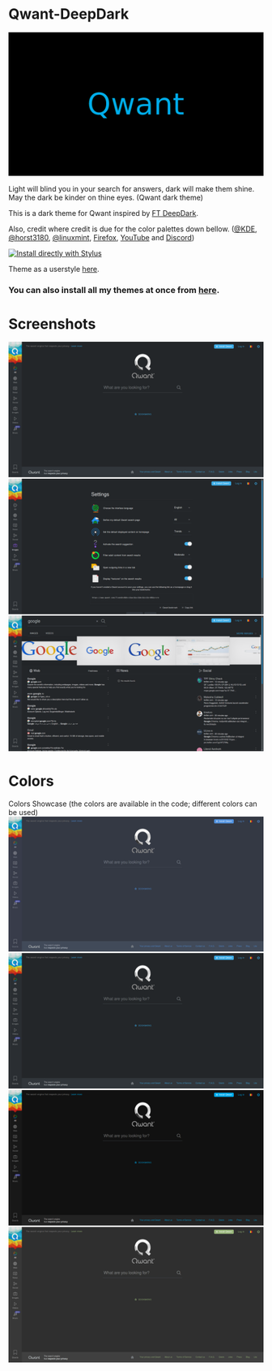 # Qwant-DeepDark
![alt tag](https://raw.githubusercontent.com/RaitaroH/Qwant-DeepDark/master/Images/Qwant%20-%20DeepDark.png)

Light will blind you in your search for answers, dark will make them shine. May the dark be kinder on thine eyes. (Qwant dark theme)

This is a dark theme for Qwant inspired by [FT DeepDark](https://addons.mozilla.org/en-US/firefox/addon/ft-deepdark/?src=search).

Also, credit where credit is due for the color palettes down bellow. ([@KDE](https://github.com/KDE), [@horst3180](https://github.com/horst3180), [@linuxmint](https://github.com/linuxmint), [Firefox](https://www.mozilla.org/en-US/firefox/new/), [YouTube](https://www.youtube.com/) and [Discord](https://discordapp.com/))

[![Install directly with Stylus](https://img.shields.io/badge/Install%20directly%20with-Stylus-285959.svg)](https://raw.githubusercontent.com/RaitaroH/Qwant-DeepDark/master/Qwant.user.css)

Theme as a userstyle [here](https://userstyles.org/users/377182).

### **You can also install all my themes at once from [here](https://github.com/RaitaroH/Import-All-Deepdark).**

# Screenshots
![alt tag](https://raw.githubusercontent.com/RaitaroH/Qwant-DeepDark/master/Images/MainPage.png)
![alt tag](https://raw.githubusercontent.com/RaitaroH/Qwant-DeepDark/master/Images/Settings.png)
![alt tag](https://raw.githubusercontent.com/RaitaroH/Qwant-DeepDark/master/Images/Results.png)

# Colors
Colors Showcase (the colors are available in the code; different colors can be used)
![alt tag](https://raw.githubusercontent.com/RaitaroH/Qwant-DeepDark/master/Images/ArcDark.png)
![alt tag](https://raw.githubusercontent.com/RaitaroH/Qwant-DeepDark/master/Images/MainPage.png)
![alt tag](https://raw.githubusercontent.com/RaitaroH/Qwant-DeepDark/master/Images/DeepDark.png)
![alt tag](https://raw.githubusercontent.com/RaitaroH/Qwant-DeepDark/master/Images/MintYDark.png)
